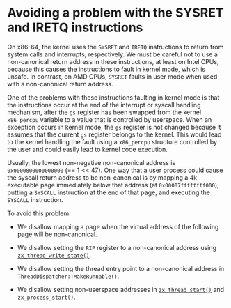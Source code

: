 # Avoiding a problem with the SYSRET and IRETQ instructions

On x86-64, the kernel uses the `SYSRET` and `IRETQ` instructions to return
from system calls and interrupts, respectively. We must be careful not to
use a non-canonical return address in these instructions, at least on Intel
CPUs, because this causes the instructions to fault in kernel mode, which
is unsafe. In contrast, on AMD CPUs, `SYSRET` faults in user mode when used
with a non-canonical return address.

One of the problems with these instructions faulting in kernel mode is that
the instructions occur at the end of the interrupt or syscall handling
mechanism, after the `gs` register has been swapped from the kernel
`x86_percpu` variable to a value that is controlled by userspace. When an
exception occurs in kernel mode, the `gs` register is not changed because
it assumes that the current `gs` register belongs to the kernel. This would
lead to the kernel handling the fault using a `x86_percpu` structure
controlled by the user and could easily lead to kernel code execution.

Usually, the lowest non-negative non-canonical address is `0x0000800000000000`
(== 1 << 47).  One way that a user process could cause the syscall return
address to be non-canonical is by mapping a 4k executable page immediately
below that address (at `0x00007ffffffff000`), putting a `SYSCALL` instruction
at the end of that page, and executing the `SYSCALL` instruction.

To avoid this problem:

*   We disallow mapping a page when the virtual address of the following page
    will be non-canonical.

*   We disallow setting the `RIP` register to a non-canonical address using
    [`zx_thread_write_state()`][thread_write_state].

*   We disallow setting the thread entry point to a non-canonical address in
    `ThreadDispatcher::MakeRunnable()`.

*   We disallow setting non-userspace addresses in
    [`zx_thread_start()`][thread_start] and [`zx_process_start()`][process_start].

[thread_write_state]: /docs/reference/syscalls/thread_write_state.md
[thread_start]: /docs/reference/syscalls/thread_start.md
[process_start]: /docs/reference/syscalls/process_start.md
